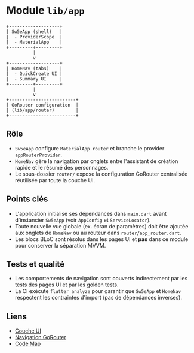 <!--
Fichier : lib/app/README.md
Rôle : Décrire le module application (shell + navigation) de la refonte MVVM.
Dépendances : S'appuie sur la couche UI et le service de navigation.
Exemple d'usage : Consulter ce fichier pour ajouter un nouvel onglet ou une navigation globale.
-->

# Module `lib/app`

```
+-------------------+
| Sw5eApp (shell)   |
|  - ProviderScope  |
|  - MaterialApp    |
+---------+---------+
          |
          v
+-------------------+
| HomeNav (tabs)    |
|  - QuickCreate UI |
|  - Summary UI     |
+---------+---------+
          |
          v
+-------------------------+
| GoRouter configuration  |
| (lib/app/router)        |
+-------------------------+
```

## Rôle
- `Sw5eApp` configure `MaterialApp.router` et branche le provider `appRouterProvider`.
- `HomeNav` gère la navigation par onglets entre l'assistant de création rapide et le résumé des personnages.
- Le sous-dossier `router/` expose la configuration GoRouter centralisée réutilisée par toute la couche UI.

## Points clés
- L'application initialise ses dépendances dans `main.dart` avant d'instancier `Sw5eApp` (voir `AppConfig` et `ServiceLocator`).
- Toute nouvelle vue globale (ex. écran de paramètres) doit être ajoutée aux onglets de `HomeNav` ou au routeur dans `router/app_router.dart`.
- Les blocs BLoC sont résolus dans les pages UI et **pas** dans ce module pour conserver la séparation MVVM.

## Tests et qualité
- Les comportements de navigation sont couverts indirectement par les tests des pages UI et par les golden tests.
- La CI exécute `flutter analyze` pour garantir que `Sw5eApp` et `HomeNav` respectent les contraintes d'import (pas de dépendances inverses).

## Liens
- [Couche UI](../ui/README.md)
- [Navigation GoRouter](router/README.md)
- [Code Map](../../docs/refactor/code_map.md)
